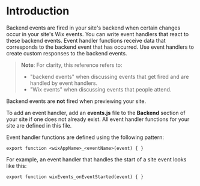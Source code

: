 # Introduction

Backend events are fired in your site's backend when certain changes occur in your site's Wix events. You can write event handlers that react to these backend events. Event handler functions receive data that corresponds to the backend event that has occurred. Use event handlers to create custom responses to the backend events.

> **Note**: For clarity, this reference refers to:
>
> - "backend events" when discussing events that get fired and are handled by event handlers.  
> - "Wix events" when discussing events that people attend.

Backend events are **not** fired when previewing your site.

To add an event handler, add an **events.js** file to the **Backend** section of your site if one does not already exist. All event handler functions for your site are defined in this file.

Event handler functions are defined using the following pattern:

```
export function <wixAppName>_<eventName>(event) { }
```

For example, an event handler that handles the start of a site event looks like this:

```
export function wixEvents_onEventStarted(event) { }
```